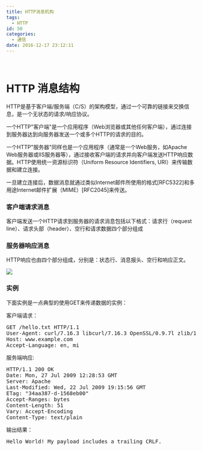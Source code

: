 ```yaml
---
title: HTTP消息机构
tags:
  - HTTP
id: 50
categories:
  - 通信
date: 2016-12-17 23:12:11
---
```


&nbsp;

# HTTP 消息结构

<div class="tutintro">

HTTP是基于客户端/服务端（C/S）的架构模型，通过一个可靠的链接来交换信息，是一个无状态的请求/响应协议。

一个HTTP"客户端"是一个应用程序（Web浏览器或其他任何客户端），通过连接到服务器达到向服务器发送一个或多个HTTP的请求的目的。

一个HTTP"服务器"同样也是一个应用程序（通常是一个Web服务，如Apache Web服务器或IIS服务器等），通过接收客户端的请求并向客户端发送HTTP响应数据。HTTP使用统一资源标识符（Uniform Resource Identifiers, URI）来传输数据和建立连接。

一旦建立连接后，数据消息就通过类似Internet邮件所使用的格式[RFC5322]和多用途Internet邮件扩展（MIME）[RFC2045]来传送。

### 客户端请求消息

客户端发送一个HTTP请求到服务器的请求消息包括以下格式：请求行（request line）、请求头部（header）、空行和请求数据四个部分组成

### 服务器响应消息

HTTP响应也由四个部分组成，分别是：状态行、消息报头、空行和响应正文。

![](http://oic1wftgk.bkt.clouddn.com/wp-content/uploads/httpmessage.jpg)

### 实例

下面实例是一点典型的使用GET来传递数据的实例：

客户端请求：
<pre class="prettyprint prettyprinted"><span class="pln">GET </span><span class="pun">/</span><span class="pln">hello</span><span class="pun">.</span><span class="pln">txt HTTP</span><span class="pun">/</span><span class="lit">1.1</span>
<span class="typ">User</span><span class="pun">-</span><span class="typ">Agent</span><span class="pun">:</span><span class="pln"> curl</span><span class="pun">/</span><span class="lit">7.16</span><span class="pun">.</span><span class="lit">3</span><span class="pln"> libcurl</span><span class="pun">/</span><span class="lit">7.16</span><span class="pun">.</span><span class="lit">3</span> <span class="typ">OpenSSL</span><span class="pun">/</span><span class="lit">0.9</span><span class="pun">.</span><span class="lit">7l</span><span class="pln"> zlib</span><span class="pun">/</span><span class="lit">1.2</span><span class="pun">.</span><span class="lit">3</span>
<span class="typ">Host</span><span class="pun">:</span><span class="pln"> www</span><span class="pun">.</span><span class="pln">example</span><span class="pun">.</span><span class="pln">com
</span><span class="typ">Accept</span><span class="pun">-</span><span class="typ">Language</span><span class="pun">:</span><span class="pln"> en</span><span class="pun">,</span><span class="pln"> mi</span></pre>
服务端响应:
<pre class="prettyprint prettyprinted"><span class="pln">HTTP</span><span class="pun">/</span><span class="lit">1.1</span> <span class="lit">200</span><span class="pln"> OK
</span><span class="typ">Date</span><span class="pun">:</span> <span class="typ">Mon</span><span class="pun">,</span> <span class="lit">27</span> <span class="typ">Jul</span> <span class="lit">2009</span> <span class="lit">12</span><span class="pun">:</span><span class="lit">28</span><span class="pun">:</span><span class="lit">53</span><span class="pln"> GMT
</span><span class="typ">Server</span><span class="pun">:</span> <span class="typ">Apache</span>
<span class="typ">Last</span><span class="pun">-</span><span class="typ">Modified</span><span class="pun">:</span> <span class="typ">Wed</span><span class="pun">,</span> <span class="lit">22</span> <span class="typ">Jul</span> <span class="lit">2009</span> <span class="lit">19</span><span class="pun">:</span><span class="lit">15</span><span class="pun">:</span><span class="lit">56</span><span class="pln"> GMT
</span><span class="typ">ETag</span><span class="pun">:</span> <span class="str">"34aa387-d-1568eb00"</span>
<span class="typ">Accept</span><span class="pun">-</span><span class="typ">Ranges</span><span class="pun">:</span><span class="pln"> bytes
</span><span class="typ">Content</span><span class="pun">-</span><span class="typ">Length</span><span class="pun">:</span> <span class="lit">51</span>
<span class="typ">Vary</span><span class="pun">:</span> <span class="typ">Accept</span><span class="pun">-</span><span class="typ">Encoding</span>
<span class="typ">Content</span><span class="pun">-</span><span class="typ">Type</span><span class="pun">:</span><span class="pln"> text</span><span class="pun">/</span><span class="pln">plain</span></pre>
输出结果：
<pre class="prettyprint prettyprinted"><span class="typ">Hello</span> <span class="typ">World</span><span class="pun">!</span> <span class="typ">My</span><span class="pln"> payload includes a trailing CRLF</span><span class="pun">.</span></pre>
</div>